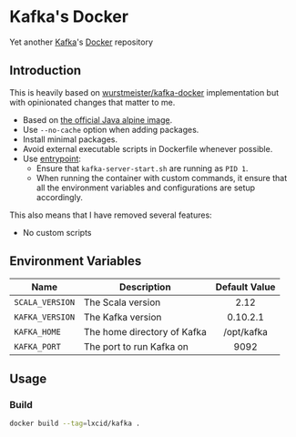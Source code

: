 # Kafka's Docker
Yet another [Kafka](http://kafka.apache.org)'s [Docker](https://www.docker.com) repository

## Introduction

This is heavily based on [wurstmeister/kafka-docker](https://github.com/wurstmeister/kafka-docker) implementation but with opinionated changes that matter to me.

- Based on [the official Java alpine image](https://hub.docker.com/_/java/).
- Use `--no-cache` option when adding packages.
- Install minimal packages.
- Avoid external executable scripts in Dockerfile whenever possible.
- Use [entrypoint](https://docs.docker.com/engine/reference/builder/#entrypoint):
  - Ensure that `kafka-server-start.sh` are running as `PID 1`.
  - When running the container with custom commands, it ensure that all the environment variables and configurations are setup accordingly.

This also means that I have removed several features:

- No custom scripts

## Environment Variables

| Name | Description | Default Value |
| --- | --- | :---: |
| `SCALA_VERSION` | The Scala version | 2.12 |
| `KAFKA_VERSION` | The Kafka version | 0.10.2.1 |
| `KAFKA_HOME` | The home directory of Kafka | /opt/kafka |
| `KAFKA_PORT` | The port to run Kafka on | 9092 |

## Usage

### Build

```sh
docker build --tag=lxcid/kafka .
```
